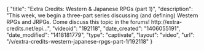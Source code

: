 {
    "title": "Extra Credits: Western & Japanese RPGs (part 1)",
    "description": "This week, we begin a three-part series discussing (and defining) Western RPGs and JRPGs. Come discuss this topic in the forums! http:\/\/extra-credits.net\/epi...",
    "videoid": "192118",
    "date_created": "1406055191",
    "date_modified": "1418181779",
    "type": "captivate",
    "layout": "video",
    "url": "\/v\/extra-credits-western-japanese-rpgs-part-1\/192118"
}